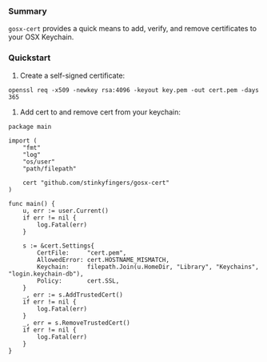 ### Summary

`gosx-cert` provides a quick means to add, verify, and remove certificates to your OSX Keychain.


### Quickstart

1. Create a self-signed certificate:

`openssl req -x509 -newkey rsa:4096 -keyout key.pem -out cert.pem -days 365`

1. Add cert to and remove cert from your keychain:

```
package main

import (
	"fmt"
	"log"
	"os/user"
	"path/filepath"

	cert "github.com/stinkyfingers/gosx-cert"
)

func main() {
	u, err := user.Current()
	if err != nil {
		log.Fatal(err)
	}

	s := &cert.Settings{
		CertFile:     "cert.pem",
		AllowedError: cert.HOSTNAME_MISMATCH,
		Keychain:     filepath.Join(u.HomeDir, "Library", "Keychains", "login.keychain-db"),
		Policy:       cert.SSL,
	}
	_, err := s.AddTrustedCert()
	if err != nil {
		log.Fatal(err)
	}
	_, err = s.RemoveTrustedCert()
	if err != nil {
		log.Fatal(err)
	}
}
```
